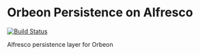 Orbeon Persistence on Alfresco
==============================

[![Build Status](https://travis-ci.org/nurfherder/orbeon-alfresco-persistence.svg?branch=master)](https://travis-ci.org/nurfherder/orbeon-alfresco-persistence)

Alfresco persistence layer for Orbeon
